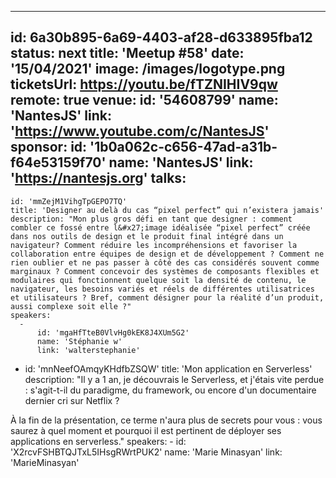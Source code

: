---
id: 6a30b895-6a69-4403-af28-d633895fba12
status: next
title: 'Meetup #58'
date: '15/04/2021'
image: /images/logotype.png
ticketsUrl: https://youtu.be/fTZNIHIV9qw
remote: true
venue:
  id: '54608799'
  name: 'NantesJS'
  link: 'https://www.youtube.com/c/NantesJS'
sponsor:
    id: '1b0a062c-c656-47ad-a31b-f64e53159f70'
    name: 'NantesJS'
    link: 'https://nantesjs.org'
talks:
  -
    id: 'mmZejM1VihgTpGEPO7TQ'
    title: 'Designer au delà du cas “pixel perfect” qui n’existera jamais'
    description: "Mon plus gros défi en tant que designer : comment combler ce fossé entre l&#x27;image idéalisée “pixel perfect” créée dans nos outils de design et le produit final intégré dans un navigateur? Comment réduire les incompréhensions et favoriser la collaboration entre équipes de design et de développement ? Comment ne rien oublier et ne pas passer à côté des cas considérés souvent comme marginaux ? Comment concevoir des systèmes de composants flexibles et modulaires qui fonctionnent quelque soit la densité de contenu, le navigateur, les besoins variés et réels de différentes utilisatrices et utilisateurs ? Bref, comment désigner pour la réalité d’un produit, aussi complexe soit elle ?"
    speakers:
      -
          id: 'mgaHfTteB0VlvHg0kEK8J4XUm5G2'
          name: 'Stéphanie w'
          link: 'walterstephanie'
  -
    id: 'mnNeefOAmqyKHdfbZSQW'
    title: 'Mon application en Serverless'
    description: "Il y a 1 an, je découvrais le Serverless, et j&#x27;étais vite perdue : s&#x27;agit-t-il du paradigme, du framework, ou encore d&#x27;un documentaire dernier cri sur Netflix ?

À la fin de la présentation, ce terme n&#x27;aura plus de secrets pour vous : vous saurez à quel moment et pourquoi il est pertinent de déployer ses applications en serverless."
    speakers:
      -
          id: 'X2rcvFSHBTQJTxL5IHsgRWrtPUK2'
          name: 'Marie Minasyan'
          link: 'MarieMinasyan'

